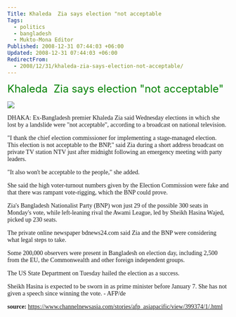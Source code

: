 ```yaml
---
Title: Khaleda  Zia says election "not acceptable
Tags:
  - politics
  - bangladesh
  - Mukto-Mona Editor
Published: 2008-12-31 07:44:03 +06:00
Updated: 2008-12-31 07:44:03 +06:00
RedirectFrom:
  - 2008/12/31/khaleda-zia-says-election-not-acceptable/
---
```


<p class="header"><font size="5" color="#008000">Khaleda  Zia says election "not acceptable"</font>
 
<p class="header"><img src="https://www.bdnews24.com/himage/bangla/top.jpg?1230687812445" /></p>

<p id="articlecontent"><font face="Verdana">DHAKA: Ex-Bangladesh premier Khaleda Zia said Wednesday elections in which she lost by a landslide were "not acceptable", according to a broadcast on national television.

"I thank the chief election commissioner for implementing a stage-managed election. This election is not acceptable to the BNP," said Zia during a short address broadcast on private TV station NTV just after midnight following an emergency meeting with party leaders.

"It also won't be acceptable to the people," she added.

She said the high voter-turnout numbers given by the Election Commission were fake and that there was rampant vote-rigging, which the BNP could prove.

Zia's Bangladesh Nationalist Party (BNP) won just 29 of the possible 300 seats in Monday's vote, while left-leaning rival the Awami League, led by Sheikh Hasina Wajed, picked up 230 seats.

The private online newspaper bdnews24.com said Zia and the BNP were considering what legal steps to take.

Some 200,000 observers were present in Bangladesh on election day, including 2,500 from the EU, the Commonwealth and other foreign independent groups.

The US State Department on Tuesday hailed the election as a success.

Sheikh Hasina is expected to be sworn in as prime minister before January 7. She has not given a speech since winning the vote. - AFP/de </font>

<font face="Verdana"><strong>source:</strong> <a href="https://www.channelnewsasia.com/stories/afp_asiapacific/view/399374/1/.html">https://www.channelnewsasia.com/stories/afp_asiapacific/view/399374/1/.html</a> </font>
